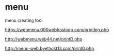# menu
menu creating tool

https://webmenu.000webhostapp.com/printIng.php

http://webmenu.web44.net/printD.php

http://menu-web.byethost13.com/printD.php
